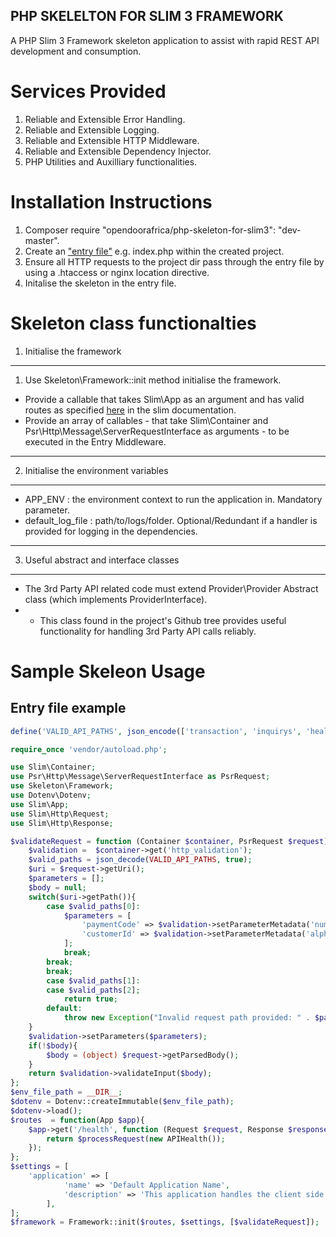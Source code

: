 ## PHP SKELELTON FOR SLIM 3 FRAMEWORK

A PHP Slim 3 Framework skeleton application to assist with rapid REST API development and consumption.

Services Provided
===============
1. Reliable and Extensible Error Handling.
2. Reliable and Extensible Logging.
4. Reliable and Extensible HTTP Middleware.
5. Reliable and Extensible Dependency Injector.
6. PHP Utilities and Auxilliary functionalities.

Installation Instructions
===========================
1. Composer require "opendoorafrica/php-skeleton-for-slim3": "dev-master".
2. Create an ["entry file"](#entry_file) e.g. index.php within the created project.
3. Ensure all HTTP requests to the project dir pass through the entry file by using a .htaccess or nginx location directive.
4. Initalise the skeleton in the entry file.

Skeleton class functionalties
=============
1. Initialise the framework
-------------------
1. Use Skeleton\Framework::init method initialise the framework.
* Provide a callable that takes Slim\App as an argument and has valid routes as specified [here](http://www.slimframework.com/docs/v3/objects/router.html#how-to-create-routes) in the slim documentation.
* Provide an array of callables - that take Slim\Container and Psr\Http\Message\ServerRequestInterface as arguments - to be executed in the Entry Middleware.
---------------------
2. Initialise the environment variables
-----------------
* APP_ENV : the environment context to run the application in. Mandatory parameter.
* default_log_file : path/to/logs/folder. Optional/Redundant if a handler is provided for logging in the dependencies.
--------------------------------------
3. Useful abstract and interface classes
-------------------
* The 3rd Party API related code must extend Provider\Provider Abstract class (which implements ProviderInterface). 
* * This class found in the project's Github tree provides useful functionality for handling 3rd Party API calls reliably.

# Sample Skeleon Usage
## <a name="entry_file">Entry file example</a>
```php
define('VALID_API_PATHS', json_encode(['transaction', 'inquirys', 'health']));

require_once 'vendor/autoload.php';

use Slim\Container;
use Psr\Http\Message\ServerRequestInterface as PsrRequest;
use Skeleton\Framework;
use Dotenv\Dotenv;
use Slim\App;
use Slim\Http\Request;
use Slim\Http\Response;

$validateRequest = function (Container $container, PsrRequest $request){
    $validation =  $container->get('http_validation');
    $valid_paths = json_decode(VALID_API_PATHS, true);
    $uri = $request->getUri();
    $parameters = [];
    $body = null;
    switch($uri->getPath()){
        case $valid_paths[0]:
            $parameters = [
                'paymentCode' => $validation->setParameterMetadata('numeric', 20),
                'customerId' => $validation->setParameterMetadata('alphanumeric', 50)
            ];
            break;
        break;
        break;
        case $valid_paths[1]:
        case $valid_paths[2];
            return true;
        default:
            throw new Exception("Invalid request path provided: " . $path . ". Valid paths: " . VALID_API_PATHS);
    }
    $validation->setParameters($parameters);
    if(!$body){
        $body = (object) $request->getParsedBody();
    }
    return $validation->validateInput($body);
};
$env_file_path = __DIR__;
$dotenv = Dotenv::createImmutable($env_file_path);
$dotenv->load();
$routes  = function(App $app){
    $app->get('/health', function (Request $request, Response $response, array $args) use ($processRequest) {
        return $processRequest(new APIHealth());
    });
};
$settings = [
    'application' => [
            'name' => 'Default Application Name',
            'description' => 'This application handles the client side calls amd responses...'
        ],  
];
$framework = Framework::init($routes, $settings, [$validateRequest]);